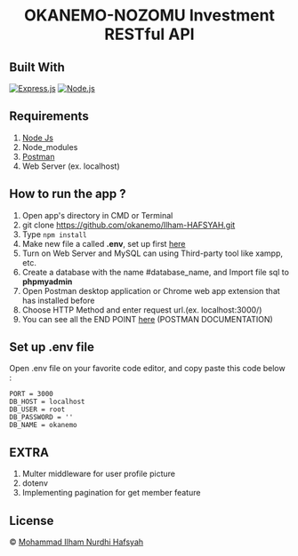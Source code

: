 <h1 align="center">OKANEMO-NOZOMU Investment RESTful API</h1>

## Built With

[![Express.js](https://img.shields.io/badge/Express.js-4.x-orange.svg?style=rounded-square)](https://expressjs.com/en/starter/installing.html)
[![Node.js](https://img.shields.io/badge/Node.js-v.12.13-green.svg?style=rounded-square)](https://nodejs.org/)

## Requirements

1. <a href="https://nodejs.org/en/download/">Node Js</a>
2. Node_modules
3. <a href="https://www.getpostman.com/">Postman</a>
4. Web Server (ex. localhost)

## How to run the app ?

1. Open app's directory in CMD or Terminal
2. git clone https://github.com/okanemo/Ilham-HAFSYAH.git
3. Type `npm install`
4. Make new file a called **.env**, set up first [here](#set-up-env-file)
5. Turn on Web Server and MySQL can using Third-party tool like xampp, etc.
6. Create a database with the name #database_name, and Import file sql to **phpmyadmin**
7. Open Postman desktop application or Chrome web app extension that has installed before
8. Choose HTTP Method and enter request url.(ex. localhost:3000/)
9. You can see all the END POINT [here](https://documenter.getpostman.com/view/13449265/TzJoDLDo) (POSTMAN DOCUMENTATION)

## Set up .env file

Open .env file on your favorite code editor, and copy paste this code below :

```
PORT = 3000
DB_HOST = localhost
DB_USER = root
DB_PASSWORD = ''
DB_NAME = okanemo
```

## EXTRA
1. Multer middleware for user profile picture
2. dotenv
3. Implementing pagination for get member feature


## License

© [Mohammad Ilham Nurdhi Hafsyah](https://github.com/IlhamHafsyah)
